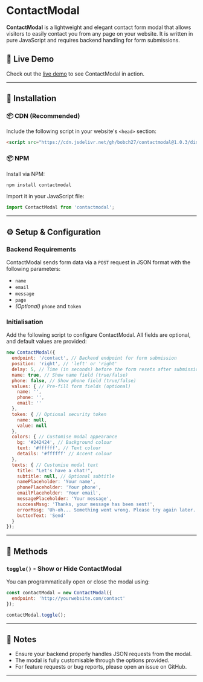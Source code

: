 # ContactModal

**ContactModal** is a lightweight and elegant contact form modal that allows visitors to easily contact you from any page on your website. It is written in pure JavaScript and requires backend handling for form submissions.

## 🚀 Live Demo

Check out the [live demo](https://bobbydonev.com) to see ContactModal in action.

---

## 📌 Installation

### 📦 CDN (Recommended)

Include the following script in your website's `<head>` section:

```html
<script src="https://cdn.jsdelivr.net/gh/bobch27/contactmodal@1.0.3/dist/contactmodal.min.js"></script>
```

### 📦 NPM

Install via NPM:

```sh
npm install contactmodal
```

Import it in your JavaScript file:

```javascript
import ContactModal from 'contactmodal';
```

---

## ⚙️ Setup & Configuration

### Backend Requirements

ContactModal sends form data via a `POST` request in JSON format with the following parameters:

- `name`
- `email`
- `message`
- `page`
- *(Optional)* `phone` and `token`

### Initialisation

Add the following script to configure ContactModal. All fields are optional, and default values are provided:

```javascript
new ContactModal({
  endpoint: '/contact', // Backend endpoint for form submission
  position: 'right', // 'left' or 'right'
  delay: 5, // Time (in seconds) before the form resets after submission
  name: true, // Show name field (true/false)
  phone: false, // Show phone field (true/false)
  values: { // Pre-fill form fields (optional)
    name: '',
    phone: '',
    email: ''
  },
  token: { // Optional security token
    name: null,
    value: null
  },
  colors: { // Customise modal appearance
    bg: '#242424', // Background colour
    text: '#ffffff', // Text colour
    details: '#ffffff' // Accent colour
  },
  texts: { // Customise modal text
    title: "Let's have a chat!",
    subtitle: null, // Optional subtitle
    namePlaceholder: 'Your name',
    phonePlaceholder: 'Your phone',
    emailPlaceholder: 'Your email',
    messagePlaceholder: 'Your message',
    successMssg: 'Thanks, your message has been sent!',
    errorMssg: 'Uh-oh... Something went wrong. Please try again later.',
    buttonText: 'Send'
  }
});
```

---

## 📖 Methods

### `toggle()` - Show or Hide ContactModal

You can programmatically open or close the modal using:

```javascript
const contactModal = new ContactModal({
  endpoint: 'http://yourwebsite.com/contact'
});

contactModal.toggle();
```

---

## 📝 Notes

- Ensure your backend properly handles JSON requests from the modal.
- The modal is fully customisable through the options provided.
- For feature requests or bug reports, please open an issue on GitHub.

---
